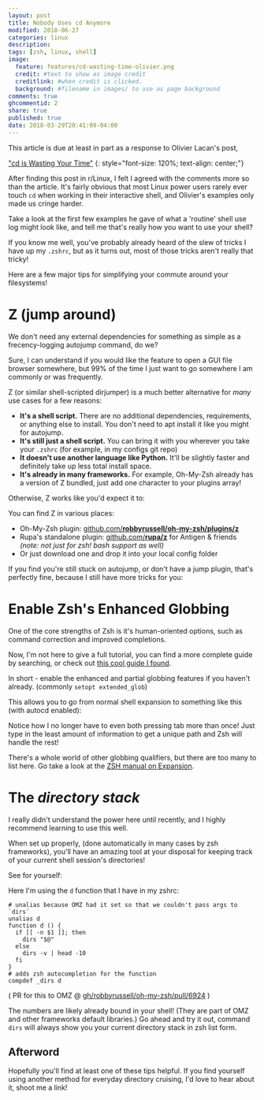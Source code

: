 ```yaml
---
layout: post
title: Nobody Uses cd Anymore
modified: 2018-06-27
categories: linux
description:
tags: [zsh, linux, shell]
image:
  feature: features/cd-wasting-time-olivier.png
  credit: #text to show as image credit
  creditlink: #when credit is clicked.
  background: #filename in images/ to use as page background
comments: true
ghcommentid: 2
share: true
published: true
date: 2018-03-29T20:41:09-04:00
---
```


This article is due at least in part as a response to Olivier Lacan's post,

["cd is Wasting Your Time"](https://olivierlacan.com/posts/cd-is-wasting-your-time)
{: style="font-size: 120%; text-align: center;"}

After finding this post in r/Linux, I felt I agreed with the comments more so than the article. It's fairly obvious that most Linux power users rarely ever touch `cd` when working in their interactive shell, and Olivier's examples only made us cringe harder.

Take a look at the first few examples he gave of what a 'routine' shell use log might look like, and tell me that's really how you want to use your shell?

If you know me well, you've probably already heard of the slew of tricks I have up my `.zshrc`, but as it turns out, most of those tricks aren't really that tricky!


Here are a few major tips for simplifying your commute around your filesystems!

# Z (jump around)

We don't need any external dependencies for something as simple as a frecency-logging autojump command, do we?

Sure, I can understand if you would like the feature to open a GUI file browser somewhere, but 99% of the time I just want to go somewhere I am commonly or was frequently.

Z (or similar shell-scripted dirjumper) is a much better alternative for *many* use cases for a few reasons:

 * **It's a shell script.** There are no additional dependencies, requirements, or anything else to install. You don't need to apt install it like you might for autojump.
 * **It's still just a shell script.** You can bring it with you wherever you take your `.zshrc` (for example, in my configs git repo)
 * **It doesn't use another language like Python.** It'll be slightly faster and definitely take up less total install space.
 * **It's already in many frameworks.** For example, Oh-My-Zsh already has a version of Z bundled, just add one character to your plugins array!

Otherwise, Z works like you'd expect it to:

<script src="https://asciinema.org/a/SZuneF9aLcfA8gOpophSWSLVd.js" id="asciicast-SZuneF9aLcfA8gOpophSWSLVd" async></script>

You can find Z in various places:

 * Oh-My-Zsh plugin: [github.com/**robbyrussell/oh-my-zsh/plugins/z**](https://github.com/robbyrussell/oh-my-zsh/blob/master/plugins/z)
 * Rupa's standalone plugin: [github.com/**rupa/z**](https://github.com/rupa/z)  for Antigen & friends *(note: not just for zsh! bash support as well)*
 * Or just download one and drop it into your local config folder

If you find you're still stuck on autojump, or don't have a jump plugin, that's perfectly fine, because I still have more tricks for you:

# Enable Zsh's Enhanced Globbing

One of the core strengths of Zsh is it's human-oriented options, such as command correction and improved completions.

Now, I'm not here to give a full tutorial, you can find a more complete guide by searching, or check out [this cool guide I found](http://reasoniamhere.com/2014/01/11/outrageously-useful-tips-to-master-your-z-shell/).

In short - enable the enhanced and partial globbing features if you haven't already. (commonly `setopt extended_glob`)

This allows you to go from normal shell expansion to something like this (with autocd enabled):

<script src="https://asciinema.org/a/wWb9Qpkc87rVLnmE3r0SqHpZ9.js" id="asciicast-wWb9Qpkc87rVLnmE3r0SqHpZ9" async></script>

Notice how I no longer have to even both pressing tab more than once! Just type in the least amount of information to get a unique path and Zsh will handle the rest!

There's a whole world of other globbing qualifiers, but there are too many to list here. Go take a look at the [ZSH manual on Expansion](http://zsh.sourceforge.net/Doc/Release/Expansion.html#Expansion).

# The *directory stack*

I really didn't understand the power here until recently, and I highly recommend learning to use this well.

When set up properly, (done automatically in many cases by zsh frameworks), you'll have an amazing tool at your disposal for keeping track of your current shell session's directories!

See for yourself:

<script src="https://asciinema.org/a/mhRr6oZZO9tTbEFo2UZEZgSGF.js" id="asciicast-mhRr6oZZO9tTbEFo2UZEZgSGF" async></script>

Here I'm using the `d` function that I have in my zshrc:

```
# unalias because OMZ had it set so that we couldn't pass args to `dirs`
unalias d
function d () {
  if [[ -n $1 ]]; then
    dirs "$@"
  else
    dirs -v | head -10
  fi
}
# adds zsh autocompletion for the function
compdef _dirs d
```

( PR for this to OMZ @ [gh/robbyrussell/oh-my-zsh/pull/6924](https://github.com/robbyrussell/oh-my-zsh/pull/6924) )

The numbers are likely already bound in your shell! (They are part of OMZ and other frameworks default libraries.) Go ahead and try it out, command `dirs` will always show you your current directory stack in zsh list form.

## Afterword

Hopefully you'll find at least one of these tips helpful. If you find yourself using another method for everyday directory cruising, I'd love to hear about it, shoot me a link!
